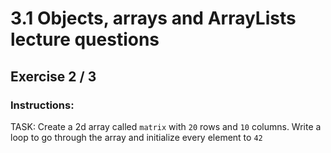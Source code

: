 # 3.1  Objects, arrays and ArrayLists lecture questions
## Exercise 2 / 3
### Instructions:
TASK: Create a 2d array called `matrix` with `20` rows and `10` columns. Write a loop to go through the array and initialize every element to `42`
